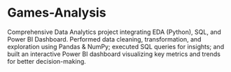 # Games-Analysis
Comprehensive Data Analytics project integrating EDA (Python), SQL, and Power BI Dashboard. Performed data cleaning, transformation, and exploration using Pandas &amp; NumPy; executed SQL queries for insights; and built an interactive Power BI dashboard visualizing key metrics and trends for better decision-making.
